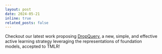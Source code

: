 ```yaml
---
layout: post
date: 2024-05-21
inline: true
related_posts: false
---
```


Checkout our latest work proposing <a href="https://arxiv.org/abs/2401.14555">DropQuery</a>, a new, simple, and effective active learning strategy leveraging the representations of foundation models, accepted to TMLR!